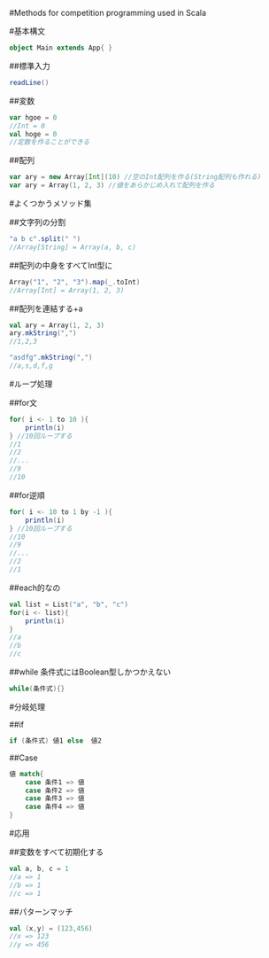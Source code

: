 #Methods for competition programming used in Scala

#基本構文

~~~scala
object Main extends App{ }
~~~

##標準入力

~~~scala
readLine()
~~~

##変数

~~~scala
var hgoe = 0
//Int = 0
val hoge = 0
//定数を作ることができる
~~~~~

##配列

~~~scala
var ary = new Array[Int](10) //空のInt配列を作る(String配列も作れる)
var ary = Array(1, 2, 3) //値をあらかじめ入れて配列を作る
~~~

#よくつかうメソッド集

##文字列の分割

~~~scala
"a b c".split(" ")
//Array[String] = Array(a, b, c)
~~~

##配列の中身をすべてInt型に

~~~scala
Array("1", "2", "3").map(_.toInt)
//Array[Int] = Array(1, 2, 3)
~~~

##配列を連結する+a

~~~scala
val ary = Array(1, 2, 3)
ary.mkString(",")
//1,2,3

"asdfg".mkString(",")
//a,s,d,f,g
~~~

#ループ処理

##for文

~~~scala
for( i <- 1 to 10 ){
    println(i)
} //10回ループする
//1
//2
//...
//9
//10
~~~

##for逆順
~~~scala
for( i <- 10 to 1 by -1 ){
    println(i)
} //10回ループする
//10
//9
//...
//2
//1
~~~

##each的なの

~~~scala
val list = List("a", "b", "c")
for(i <- list){
    println(i)
}
//a
//b
//c
~~~

##while
条件式にはBoolean型しかつかえない

~~~scala
while(条件式){}
~~~


#分岐処理

##if

~~~scala
if (条件式) 値1 else  値2
~~~

##Case

~~~scala
値 match{
    case 条件1 => 値 
    case 条件2 => 値 
    case 条件3 => 値 
    case 条件4 => 値 
}
~~~

#応用

##変数をすべて初期化する

~~~scala
val a, b, c = 1
//a => 1
//b => 1
//c => 1
~~~

##パターンマッチ

~~~scala
val (x,y) = (123,456)
//x => 123
//y => 456
~~~
